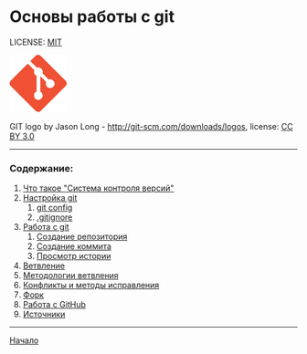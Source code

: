# Основы работы с git 

LICENSE: [MIT](./license.md)

<img src="./img/git_logo.png" width="100"/>

GIT logo by Jason Long - <http://git-scm.com/downloads/logos>, license: [CC BY 3.0](https://creativecommons.org/licenses/by/3.0)

---

### Содержание:
1. [Что такое "Система контроля версий"](./about_git.md)
2. [Настройка git](./setup_git.md)
    1. [git config](./setup_git.md#git_config)
    2. [.gitignore](./setup_git.md#gitignore)
3. [Работа с git]()
    1. [Создание репозитория]()
    2. [Создание коммита]()
    3. [Просмотр истории]()
4. [Ветвление]()
5. [Методологии ветвления]()
6. [Конфликты и методы исправления]()
7. [Форк]()
8. [Работа с GitHub]()
9. [Источники](./sources.md)

---
[Начало](./about_git.md)